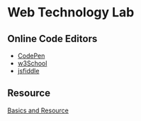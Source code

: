 # Web Technology Lab

## Online Code Editors

- [CodePen](https://codepen.io/pen/)
- [w3School](https://www.w3schools.com/tryit/tryit.asp?filename=tryhtml_hello)
- [jsfiddle](https://jsfiddle.net/)

## Resource

[Basics and Resource](Bsics%20and%20Resource/README.md)
